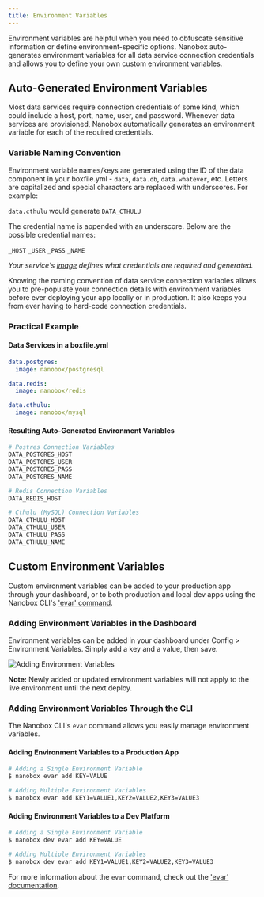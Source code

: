 ```yaml
---
title: Environment Variables
---
```


Environment variables are helpful when you need to obfuscate sensitive information or define environment-specific options. Nanobox auto-generates environment variables for all data service connection credentials and allows you to define your own custom environment variables.

## Auto-Generated Environment Variables
Most data services require connection credentials of some kind, which could include a host, port, name, user, and password. Whenever data services are provisioned, Nanobox automatically generates an environment variable for each of the required credentials.

### Variable Naming Convention
Environment variable names/keys are generated using the ID of the data component in your boxfile.yml - `data`, `data.db`, `data.whatever`, etc. Letters are capitalized and special characters are replaced with underscores. For example:

`data.cthulu` would generate `DATA_CTHULU`

The credential name is appended with an underscore. Below are the possible credential names:

`_HOST` `_USER` `_PASS` `_NAME`  

*Your service's [image](/engines-images/#images) defines what credentials are required and generated.*

Knowing the naming convention of data service connection variables allows you to pre-populate your connection details with environment variables before ever deploying your app locally or in production. It also keeps you from ever having to hard-code connection credentials.

### Practical Example

#### Data Services in a boxfile.yml
```yaml
data.postgres:
  image: nanobox/postgresql

data.redis:
  image: nanobox/redis

data.cthulu:
  image: nanobox/mysql
```

#### Resulting Auto-Generated Environment Variables
```bash
# Postres Connection Variables
DATA_POSTGRES_HOST
DATA_POSTGRES_USER
DATA_POSTGRES_PASS
DATA_POSTGRES_NAME

# Redis Connection Variables
DATA_REDIS_HOST

# Cthulu (MySQL) Connection Variables
DATA_CTHULU_HOST
DATA_CTHULU_USER
DATA_CTHULU_PASS
DATA_CTHULU_NAME
```

## Custom Environment Variables
Custom environment variables can be added to your production app through your dashboard, or to both production and local dev apps using the Nanobox CLI's ['evar' command](/cli/evar/).

### Adding Environment Variables in the Dashboard
Environment variables can be added in your dashboard under Config > Environment Variables. Simply add a key and a value, then save.

![Adding Environment Variables](/src-images/evar-add.png)

**Note:** Newly added or updated environment variables will not apply to the live environment until the next deploy.

### Adding Environment Variables Through the CLI
The Nanobox CLI's `evar` command allows you easily manage environment variables.

#### Adding Environment Variables to a Production App
```bash
# Adding a Single Environment Variable
$ nanobox evar add KEY=VALUE

# Adding Multiple Environment Variables
$ nanobox evar add KEY1=VALUE1,KEY2=VALUE2,KEY3=VALUE3
```

#### Adding Environment Variables to a Dev Platform
```bash
# Adding a Single Environment Variable
$ nanobox dev evar add KEY=VALUE

# Adding Multiple Environment Variables
$ nanobox dev evar add KEY1=VALUE1,KEY2=VALUE2,KEY3=VALUE3
```

For more information about the `evar` command, check out the ['evar' documentation](/cli/evar/).
